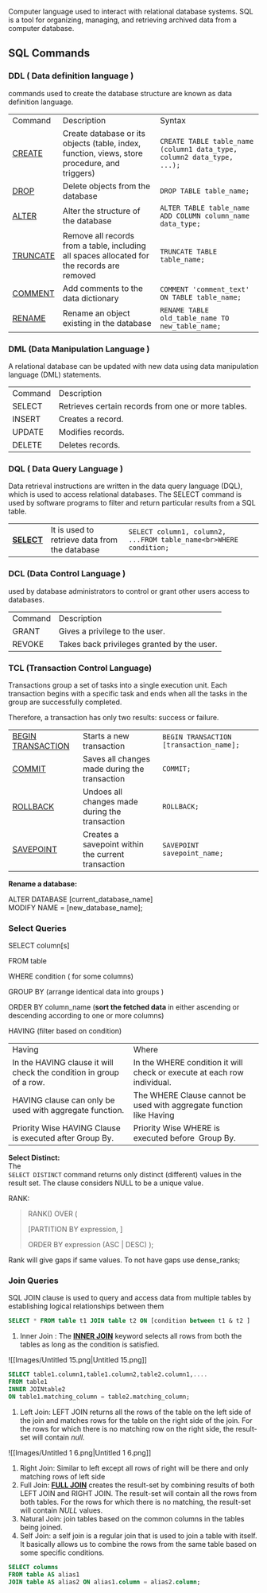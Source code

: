   

Computer language used to interact with relational database systems. SQL is a tool for organizing, managing, and retrieving archived data from a computer database.

  

## SQL Commands

### DDL ( Data definition language )

commands used to create the database structure are known as data definition language.

|   |   |   |
|---|---|---|
|Command|Description|Syntax|
|[CREATE](https://www.geeksforgeeks.org/sql-create)|Create database or its objects (table, index, function, views, store procedure, and triggers)|`CREATE TABLE table_name (column1 data_type, column2 data_type, ...);`|
|[DROP](https://www.geeksforgeeks.org/sql-drop-truncate)|Delete objects from the database|`DROP TABLE table_name;`|
|[ALTER](https://www.geeksforgeeks.org/sql-alter-add-drop-modify)|Alter the structure of the database|`ALTER TABLE table_name ADD COLUMN column_name data_type;`|
|[TRUNCATE](https://www.geeksforgeeks.org/sql-drop-truncate)|Remove all records from a table, including all spaces allocated for the records are removed|`TRUNCATE TABLE table_name;`|
|[COMMENT](https://www.geeksforgeeks.org/sql-comments)|Add comments to the data dictionary|`COMMENT 'comment_text' ON TABLE table_name;`|
|[RENAME](https://www.geeksforgeeks.org/sql-alter-rename)|Rename an object existing in the database|`RENAME TABLE old_table_name TO new_table_name;`|

### DML (Data Manipulation Language )

A relational database can be updated with new data using data manipulation language (DML) statements.

|   |   |
|---|---|
|Command|Description|
|SELECT|Retrieves certain records from one or more tables.|
|INSERT|Creates a record.|
|UPDATE|Modifies records.|
|DELETE|Deletes records.|

### **DQL ( Data Query Language )**

Data retrieval instructions are written in the data query language (DQL), which is used to access relational databases. The SELECT command is used by software programs to filter and return particular results from a SQL table.

|   |   |   |
|---|---|---|
|**[SELECT](https://www.geeksforgeeks.org/sql-select-clause)**|It is used to retrieve data from the database|`SELECT column1, column2, ...FROM table_name<br>WHERE condition;`|

### DCL (Data Control Language )

used by database administrators to control or grant other users access to databases.

|   |   |
|---|---|
|Command|Description|
|GRANT|Gives a privilege to the user.|
|REVOKE|Takes back privileges granted by the user.|

### **TCL (Transaction Control Language)**

Transactions group a set of tasks into a single execution unit. Each transaction begins with a specific task and ends when all the tasks in the group are successfully completed.

Therefore, a transaction has only two results: success or failure.

|   |   |   |
|---|---|---|
|[BEGIN TRANSACTION](https://www.geeksforgeeks.org/sql-transactions/#:~:text=)|Starts a new transaction|`BEGIN TRANSACTION [transaction_name];`|
|[COMMIT](https://www.geeksforgeeks.org/sql-transactions/#:~:text=)|Saves all changes made during the transaction|`COMMIT;`|
|[ROLLBACK](https://www.geeksforgeeks.org/sql-transactions/#:~:text=)|Undoes all changes made during the transaction|`ROLLBACK;`|
|[SAVEPOINT](https://www.geeksforgeeks.org/sql-transactions/#:~:text=)|Creates a savepoint within the current transaction|`SAVEPOINT savepoint_name;`|

  

**Rename a database:**

ALTER DATABASE [current_database_name]  
MODIFY NAME = [new_database_name];  

  

### Select Queries

SELECT column[s]

FROM table

WHERE condition ( for some columns)

GROUP BY (arrange identical data into groups )

ORDER BY column_name (**sort the fetched data** in either ascending or descending according to one or more columns)

HAVING (filter based on condition)

  

|   |   |
|---|---|
|Having|Where|
|In the HAVING clause it will check the condition in group of a row.|In the WHERE condition it will check or execute at each row individual.|
|HAVING clause can only be used with aggregate function.|The WHERE Clause cannot be used with aggregate function like Having|
|Priority Wise HAVING Clause is executed after Group By.|Priority Wise WHERE is executed before  Group By.|

**Select Distinct:**  
The  
`SELECT DISTINCT` command returns only distinct (different) values in the result set. The clause considers NULL to be a unique value.

  

RANK:

> RANK() OVER (
> 
> [PARTITION BY expression, ]
> 
> ORDER BY expression (ASC | DESC) );

Rank will give gaps if same values. To not have gaps use dense_ranks;

### Join Queries

SQL JOIN clause is used to query and access data from multiple tables by establishing logical relationships between them

  

```SQL
SELECT * FROM table t1 JOIN table t2 ON [condition between t1 & t2 ]
```

  

1. Inner Join : The **[INNER JOIN](https://www.geeksforgeeks.org/sql-inner-join)** keyword selects all rows from both the tables as long as the condition is satisfied.

![[Images/Untitled 15.png|Untitled 15.png]]

```SQL
SELECT table1.column1,table1.column2,table2.column1,....
FROM table1
INNER JOINtable2
ON table1.matching_column = table2.matching_column;
```

1. Left Join: LEFT JOIN returns all the rows of the table on the left side of the join and matches rows for the table on the right side of the join. For the rows for which there is no matching row on the right side, the result-set will contain _null_.

![[Images/Untitled 1 6.png|Untitled 1 6.png]]

1. Right Join: Similar to left except all rows of right will be there and only matching rows of left side
2. Full Join: **[FULL JOIN](https://www.geeksforgeeks.org/sql-full-join)** creates the result-set by combining results of both LEFT JOIN and RIGHT JOIN. The result-set will contain all the rows from both tables. For the rows for which there is no matching, the result-set will contain _NULL_ values.
3. Natural Join: join tables based on the common columns in the tables being joined.
4. Self Join: a self join is a regular join that is used to join a table with itself. It basically allows us to combine the rows from the same table based on some specific conditions.

```sql
SELECT columns
FROM table AS alias1
JOIN table AS alias2 ON alias1.column = alias2.column;
```

